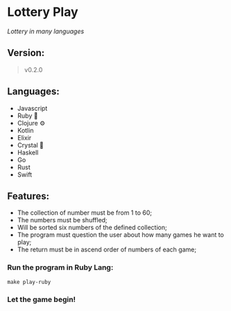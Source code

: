 # Lottery Play

_Lottery in many languages_

## Version:
> v0.2.0

## Languages:
 - Javascript
 - Ruby :beer:
 - Clojure :gear:
 - Kotlin
 - Elixir
 - Crystal :beer:
 - Haskell
 - Go
 - Rust
 - Swift

## Features:
 - The collection of number must be from 1 to 60;
 - The numbers must be shuffled;
 - Will be sorted six numbers of the defined collection;
 - The program must question the user about how many games he want to play;
 - The return must be in ascend order of numbers of each game;


### Run the program in Ruby Lang:
```
make play-ruby
```

### Let the game begin!
